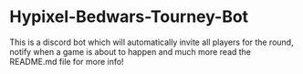 # Hypixel-Bedwars-Tourney-Bot
This is a discord bot which will automatically invite all players for the round, notify when a game is about to happen and much more read the README.md file for more info!
